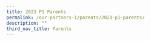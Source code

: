 ```yaml
---
title: 2023 P1 Parents
permalink: /our-partners-1/parents/2023-p1-parents/
description: ""
third_nav_title: Parents
---
```

